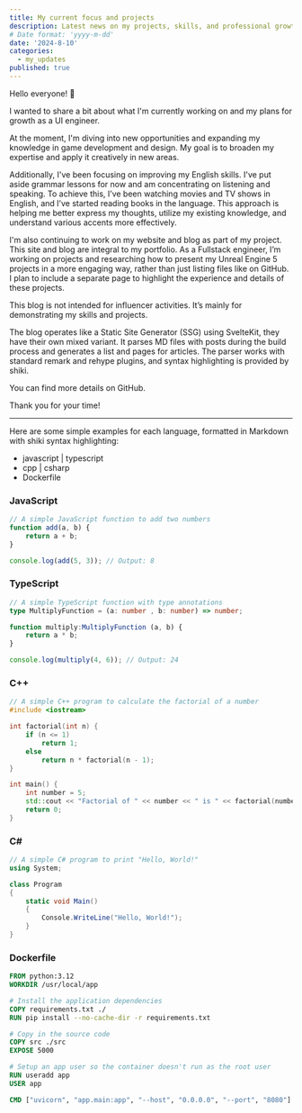 ```yaml
---
title: My current focus and projects
description: Latest news on my projects, skills, and professional growth.
# Date format: 'yyyy-m-dd'
date: '2024-8-10'
categories:
  - my_updates
published: true
---
```


Hello everyone! 👋

I wanted to share a bit about what I'm currently working on and my plans for growth as a UI engineer.

At the moment, I'm diving into new opportunities and expanding my knowledge in game development and design. My goal is to broaden my expertise and apply it creatively in new areas.

Additionally, I've been focusing on improving my English skills. I've put aside grammar lessons for now and am concentrating on listening and speaking. To achieve this, I’ve been watching movies and TV shows in English, and I’ve started reading books in the language. This approach is helping me better express my thoughts, utilize my existing knowledge, and understand various accents more effectively.

I'm also continuing to work on my website and blog as part of my project. This site and blog are integral to my portfolio. As a Fullstack engineer, I’m working on projects and researching how to present my Unreal Engine 5 projects in a more engaging way, rather than just listing files like on GitHub. I plan to include a separate page to highlight the experience and details of these projects.

This blog is not intended for influencer activities. It’s mainly for demonstrating my skills and projects.

The blog operates like a Static Site Generator (SSG) using SvelteKit, they have their own mixed variant. It parses MD files with posts during the build process and generates a list and pages for articles. The parser works with standard remark and rehype plugins, and syntax highlighting is provided by shiki.

You can find more details on GitHub.

Thank you for your time!

---

Here are some simple examples for each language, formatted in Markdown with shiki syntax highlighting:

- javascript | typescript
- cpp | csharp
- Dockerfile

### JavaScript

```js
// A simple JavaScript function to add two numbers
function add(a, b) {
	return a + b;
}

console.log(add(5, 3)); // Output: 8
```

### TypeScript

```ts
// A simple TypeScript function with type annotations
type MultiplyFunction = (a: number , b: number) => number;

function multiply:MultiplyFunction (a, b) {
	return a * b;
}

console.log(multiply(4, 6)); // Output: 24
```

### C++

```cpp
// A simple C++ program to calculate the factorial of a number
#include <iostream>

int factorial(int n) {
    if (n <= 1)
        return 1;
    else
        return n * factorial(n - 1);
}

int main() {
    int number = 5;
    std::cout << "Factorial of " << number << " is " << factorial(number) << std::endl;
    return 0;
}
```

### C#

```csharp
// A simple C# program to print "Hello, World!"
using System;

class Program
{
    static void Main()
    {
        Console.WriteLine("Hello, World!");
    }
}

```

### Dockerfile

```dockerfile
FROM python:3.12
WORKDIR /usr/local/app

# Install the application dependencies
COPY requirements.txt ./
RUN pip install --no-cache-dir -r requirements.txt

# Copy in the source code
COPY src ./src
EXPOSE 5000

# Setup an app user so the container doesn't run as the root user
RUN useradd app
USER app

CMD ["uvicorn", "app.main:app", "--host", "0.0.0.0", "--port", "8080"]
```
